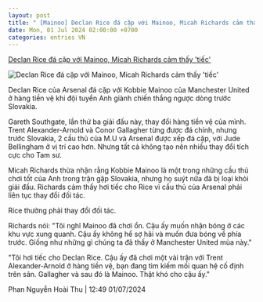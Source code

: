 ```yaml
---
layout: post
title: " [Mainoo] Declan Rice đá cặp với Mainoo, Micah Richards cảm thấy 'tiếc'"
date: Mon, 01 Jul 2024 02:00:00 +0700
categories: entries VN
---
```

[Declan Rice đá cặp với Mainoo, Micah Richards cảm thấy 'tiếc'](https://www.tinthethao.com.vn/declan-rice-da-cap-voi-mainoo-micah-richards-cam-thay-tiec-d767915.html)

![Declan Rice đá cặp với Mainoo, Micah Richards cảm thấy 'tiếc'](https://media.tinthethao.com.vn/resize/534x280/files/bongda/2024/07/01/gettyimages-2159964023-1536x1061webp.webp)

Declan Rice của Arsenal đá cặp với Kobbie Mainoo của Manchester United ở hàng tiền vệ khi đội tuyển Anh giành chiến thắng ngược dòng trước Slovakia.

Gareth Southgate, lần thứ ba giải đấu này, thay đổi hàng tiền vệ của mình. Trent Alexander-Arnold và Conor Gallagher từng được đá chính, nhưng trước Slovakia, 2 cầu thủ của M.U và Arsenal được xếp đá cặp, với Jude Bellingham ở vị trí cao hơn. Nhưng tất cả không tạo nên nhiều thay đổi tích cực cho Tam sư.

Micah Richards thừa nhận rằng Kobbie Mainoo là một trong những cầu thủ chơi tốt của Anh trong trận gặp Slovakia, nhưng họ suýt nữa đã bị loại khỏi giải đấu. Richards cảm thấy hơi tiếc cho Rice vì cầu thủ của Arsenal phải liên tục thay đổi đối tác.

Rice thường phải thay đổi đối tác.

Richards nói: "Tôi nghĩ Mainoo đã chơi ổn. Cậu ấy muốn nhận bóng ở các khu vực xung quanh. Cậu ấy không hề sợ hãi và muốn đưa bóng về phía trước. Giống như những gì chúng ta đã thấy ở Manchester United mùa này."

"Tôi hơi tiếc cho Declan Rice. Cậu ấy đã chơi một vài trận với Trent Alexander-Arnold ở hàng tiền vệ, bạn đang tìm kiếm mối quan hệ cố định trên sân. Gallagher và sau đó là Mainoo. Thật khó cho cậu ấy."

Phan Nguyễn Hoài Thu | 12:49 01/07/2024

